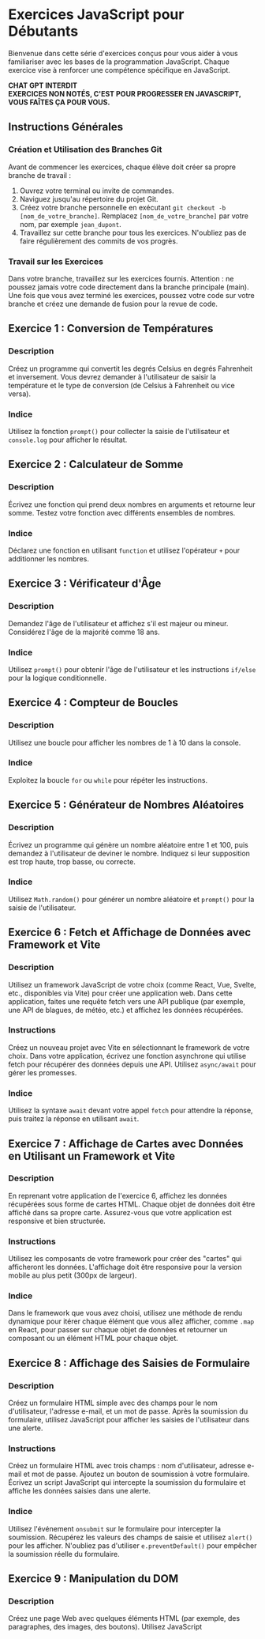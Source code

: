 # Exercices JavaScript pour Débutants

Bienvenue dans cette série d'exercices conçus pour vous aider à vous familiariser avec les bases de la programmation JavaScript. Chaque exercice vise à renforcer une compétence spécifique en JavaScript.

**CHAT GPT INTERDIT**  
**EXERCICES NON NOTÉS, C'EST POUR PROGRESSER EN JAVASCRIPT, VOUS FAÎTES ÇA POUR VOUS.**

## Instructions Générales

### Création et Utilisation des Branches Git

Avant de commencer les exercices, chaque élève doit créer sa propre branche de travail :

1. Ouvrez votre terminal ou invite de commandes.
2. Naviguez jusqu'au répertoire du projet Git.
3. Créez votre branche personnelle en exécutant `git checkout -b [nom_de_votre_branche]`. Remplacez `[nom_de_votre_branche]` par votre nom, par exemple `jean_dupont`.
4. Travaillez sur cette branche pour tous les exercices. N'oubliez pas de faire régulièrement des commits de vos progrès.

### Travail sur les Exercices

Dans votre branche, travaillez sur les exercices fournis. Attention : ne poussez jamais votre code directement dans la branche principale (main). Une fois que vous avez terminé les exercices, poussez votre code sur votre branche et créez une demande de fusion pour la revue de code.

## Exercice 1 : Conversion de Températures

### Description

Créez un programme qui convertit les degrés Celsius en degrés Fahrenheit et inversement. Vous devrez demander à l'utilisateur de saisir la température et le type de conversion (de Celsius à Fahrenheit ou vice versa).

### Indice

Utilisez la fonction `prompt()` pour collecter la saisie de l'utilisateur et `console.log` pour afficher le résultat.

## Exercice 2 : Calculateur de Somme

### Description

Écrivez une fonction qui prend deux nombres en arguments et retourne leur somme. Testez votre fonction avec différents ensembles de nombres.

### Indice

Déclarez une fonction en utilisant `function` et utilisez l'opérateur `+` pour additionner les nombres.

## Exercice 3 : Vérificateur d'Âge

### Description

Demandez l'âge de l'utilisateur et affichez s'il est majeur ou mineur. Considérez l'âge de la majorité comme 18 ans.

### Indice

Utilisez `prompt()` pour obtenir l'âge de l'utilisateur et les instructions `if/else` pour la logique conditionnelle.

## Exercice 4 : Compteur de Boucles

### Description

Utilisez une boucle pour afficher les nombres de 1 à 10 dans la console.

### Indice

Exploitez la boucle `for` ou `while` pour répéter les instructions.

## Exercice 5 : Générateur de Nombres Aléatoires

### Description

Écrivez un programme qui génère un nombre aléatoire entre 1 et 100, puis demandez à l'utilisateur de deviner le nombre. Indiquez si leur supposition est trop haute, trop basse, ou correcte.

### Indice

Utilisez `Math.random()` pour générer un nombre aléatoire et `prompt()` pour la saisie de l'utilisateur.

## Exercice 6 : Fetch et Affichage de Données avec Framework et Vite

### Description

Utilisez un framework JavaScript de votre choix (comme React, Vue, Svelte, etc., disponibles via Vite) pour créer une application web. Dans cette application, faites une requête fetch vers une API publique (par exemple, une API de blagues, de météo, etc.) et affichez les données récupérées.

### Instructions

Créez un nouveau projet avec Vite en sélectionnant le framework de votre choix.
Dans votre application, écrivez une fonction asynchrone qui utilise fetch pour récupérer des données depuis une API.
Utilisez `async/await` pour gérer les promesses.

### Indice

Utilisez la syntaxe `await` devant votre appel `fetch` pour attendre la réponse, puis traitez la réponse en utilisant `await`.

## Exercice 7 : Affichage de Cartes avec Données en Utilisant un Framework et Vite

### Description

En reprenant votre application de l'exercice 6, affichez les données récupérées sous forme de cartes HTML. Chaque objet de données doit être affiché dans sa propre carte. Assurez-vous que votre application est responsive et bien structurée.

### Instructions

Utilisez les composants de votre framework pour créer des "cartes" qui afficheront les données.
L'affichage doit être responsive pour la version mobile au plus petit (300px de largeur).

### Indice

Dans le framework que vous avez choisi, utilisez une méthode de rendu dynamique pour itérer chaque élément que vous allez afficher, comme `.map` en React, pour passer sur chaque objet de données et retourner un composant ou un élément HTML pour chaque objet.

## Exercice 8 : Affichage des Saisies de Formulaire

### Description

Créez un formulaire HTML simple avec des champs pour le nom d'utilisateur, l'adresse e-mail, et un mot de passe. Après la soumission du formulaire, utilisez JavaScript pour afficher les saisies de l'utilisateur dans une alerte.

### Instructions

Créez un formulaire HTML avec trois champs : nom d'utilisateur, adresse e-mail et mot de passe.
Ajoutez un bouton de soumission à votre formulaire.
Écrivez un script JavaScript qui intercepte la soumission du formulaire et affiche les données saisies dans une alerte.

### Indice

Utilisez l'événement `onsubmit` sur le formulaire pour intercepter la soumission. Récupérez les valeurs des champs de saisie et utilisez `alert()` pour les afficher. N'oubliez pas d'utiliser `e.preventDefault()` pour empêcher la soumission réelle du formulaire.

## Exercice 9 : Manipulation du DOM

### Description

Créez une page Web avec quelques éléments HTML (par exemple, des paragraphes, des images, des boutons). Utilisez JavaScript
